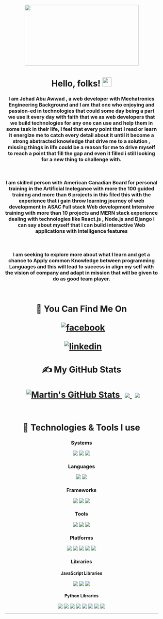 <p align="center">
<a href="https://jehadabuawwad.netlify.app/" >
  <img width="375" height="200"  src="https://camo.githubusercontent.com/8d7a01aa4cdd9e50375196ff0c2dd014e0b9e27ccbaad91fccd17ce71b88aa9a/68747470733a2f2f6a6568616461627561777761642e6769746875622e696f2f72656164696e672d6e6f7465732f696d616765732f4c4f474f2e706e67 ">
</a>
</p>

<h1 align="center">Hello, folks! <img src="https://raw.githubusercontent.com/MartinHeinz/MartinHeinz/master/wave.gif" width="30px"></h1>
<h3 align="center">
I am Jehad Abu Awwad , a web developer with Mechatronics Engineering Background and I am that one who enjoying and passion-ed in technologies that could some day being a part we use it every day with faith that we as web developers that we build technologies for any one can use and help them in some task in their life, I feel that every point that I read or learn it energize me to catch every detail about it until it become a strong abstracted knowledge that drive me to a solution , missing things in life could be a reason for me to drive myself to reach a point that fill the gap and even it filled i still looking for a new thing to challenge with.
</h3>
<br>

<h3 align="center">
I am skilled person with American Canadian Board for personal training in the Artificial Inelegance with more the 100 guided training and more than 6 projects in this filed this with the experience that i gain throw learning journey of web development in ASAC Full stack Web development Intensive training with more than 10 projects and MERN stack experience dealing with technologies like React.js , Node.js and Django I can say about myself that I can build interactive Web applications with Intelligence features
</h3>
<br>

<h3 align="center">
I am seeking to explore more about what I learn and get a chance to Apply common Knowledge between programming Languages and this will lead to success in align my self with the vision of company and adapt in mission that will be given to do as good team player.
</h3>

<br>

<h1 align="center">

🤙 You Can Find Me On

<div align="center">

<a style="margin-left:10px;" href="http://facebook.com/jehadabuawwad">![facebook](https://img.shields.io/badge/Facebook-100000?style=for-the-badge&logo=GitHub&logoColor=white)</a>

<a style="margin-left:10px;" href="https://www.linkedin.com/in/jehadabuawwad">![linkedin](https://img.shields.io/badge/LinkedIn-100000?style=for-the-badge&logo=Linkedin&logoColor=white)</a>

</div>
</h1>

<h1 align="center">

&#x270d; My GitHub Stats

<div align="center">

<a   href="https://github.com/Jehadabuawwad/Jehadabuawwad">
  <img  style="margin-left:10px; margin-top:10px;" src="https://github-readme-stats.vercel.app/api?username=Jehadabuawwad&show_icons=true&theme=github_dark" alt="Martin's GitHub Stats" />
</a>

<a href="https://github.com/Jehadabuawwad/Jehadabuawwad">
  <img style="margin-left:10px; margin-top:10px;"  src="https://github-readme-stats.vercel.app/api/wakatime?username=Jehadabuawwad&theme=github_dark" />
</a>

<a  href="https://github.com/Jehadabuawwad/Jehadabuawwad">
  <img  style="margin-left:10px; margin-top:10px;" src="https://github-readme-stats.vercel.app/api/top-langs/?username=Jehadabuawwad&layout=compact&theme=github_dark" />
</a>

</div>

<br/>

<h1 align="center">
🔧 Technologies & Tools I use
</h1>

<div align="center">
</h1>

### **Systems**

![](https://img.shields.io/badge/OS-Linux-informational?style=flat&logo=linux&logoColor=white&color=2bbc8a)
![](https://img.shields.io/badge/Shell-Bash-informational?style=flat&logo=gnu-bash&logoColor=white&color=2bbc8a)
![](https://img.shields.io/badge/Shell-Git-informational?style=flat&logo=gnu-bash&logoColor=white&color=2bbc8a)

### **Languages**

![](https://img.shields.io/badge/Code-Python-informational?style=flat&logo=python&logoColor=white&color=2bbc8a)
![](https://img.shields.io/badge/Code-JavaScript-informational?style=flat&logo=javascript&logoColor=white&color=2bbc8a)

### **Frameworks**

![](https://img.shields.io/badge/Framework-Node.js-informational?style=flat&logo=go&logoColor=white&color=2bbc8a)
![](https://img.shields.io/badge/Framework-Next.js-informational?style=flat&logo=go&logoColor=white&color=2bbc8a)
![](https://img.shields.io/badge/Framework-Django-informational?style=flat&logo=go&logoColor=white&color=2bbc8a)

### **Tools**

![](https://img.shields.io/badge/Tools-Docker-informational?style=flat&logo=docker&logoColor=white&color=2bbc8a)
![](https://img.shields.io/badge/Tools-NPM-informational?style=flat&logo=docker&logoColor=white&color=2bbc8a)
![](https://img.shields.io/badge/Tools-Poetry-informational?style=flat&logo=docker&logoColor=white&color=2bbc8a)

### **Platforms**

![](https://img.shields.io/badge/Technology-GitHub-informational?style=flat&logo=gnu-bash&logoColor=white&color=2bbc8a)
![](https://img.shields.io/badge/Technology-Netlify-informational?style=flat&logo=gnu-bash&logoColor=white&color=2bbc8a)
![](https://img.shields.io/badge/Technology-Heroku-informational?style=flat&logo=gnu-bash&logoColor=white&color=2bbc8a)
![](https://img.shields.io/badge/Tools-PostgreSQL-informational?style=flat&logo=postgresql&logoColor=white&color=2bbc8a)
![](https://img.shields.io/badge/Tools-Elephantsql-informational?style=flat&logo=postgresql&logoColor=white&color=2bbc8a)

### **Libraries**

#### JavaScript Libraries

![](https://img.shields.io/badge/Library-REACT-informational?style=flat&logo=go&logoColor=white&color=2bbc8a)
![](https://img.shields.io/badge/Library-Bootsrap-informational?style=flat&logo=go&logoColor=white&color=2bbc8a)
![](https://img.shields.io/badge/Library-tailwindcss-informational?style=flat&logo=go&logoColor=white&color=2bbc8a)

#### Python Libraries

![](https://img.shields.io/badge/Library-Pandas-informational?style=flat&logo=go&logoColor=white&color=2bbc8a)
![](https://img.shields.io/badge/Library-NumPy-informational?style=flat&logo=go&logoColor=white&color=2bbc8a)
![](https://img.shields.io/badge/Library-Matplotlib-informational?style=flat&logo=go&logoColor=white&color=2bbc8a)
![](https://img.shields.io/badge/Library-Seaborn-informational?style=flat&logo=go&logoColor=white&color=2bbc8a)
![](https://img.shields.io/badge/Library-Keras-informational?style=flat&logo=go&logoColor=white&color=2bbc8a)
![](https://img.shields.io/badge/Library-ScikitLearn-informational?style=flat&logo=go&logoColor=white&color=2bbc8a)
![](https://img.shields.io/badge/Library-TensorFlow-informational?style=flat&logo=go&logoColor=white&color=2bbc8a)
![](https://img.shields.io/badge/Library-Pytorch-informational?style=flat&logo=go&logoColor=white&color=2bbc8a)

<hr>

</div>
